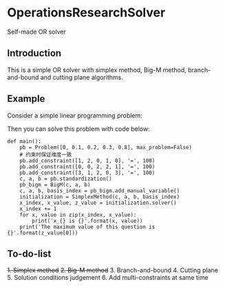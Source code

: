 # OperationsResearchSolver
Self-made OR solver

## Introduction

This is a simple OR solver with simplex method, Big-M method, branch-and-bound and cutting plane algorithms.


## Example
Consider a simple linear programming problem:

Then you can solve this problem with code below:
```
def main():
    pb = Problem([0, 0.1, 0.2, 0.3, 0.8], max_problem=False)
    # 约束时保证维度一致
    pb.add_constraint([1, 2, 0, 1, 0], '=', 100)
    pb.add_constraint([0, 0, 2, 2, 1], '=', 100)
    pb.add_constraint([3, 1, 2, 0, 3], '=', 100)
    c, a, b = pb.standardization()
    pb_bigm = BigM(c, a, b)
    c, a, b, basis_index = pb_bigm.add_manual_variable()
    initialization = SimplexMethod(c, a, b, basis_index)
    x_index, x_value, z_value = initialization.solver()
    x_index += 1
    for x, value in zip(x_index, x_value):
        print('x_{} is {}'.format(x, value))
    print('The maximum value of this question is {}'.format(z_value[0]))
```

## To-do-list
~~1. Simplex method~~
~~2. Big-M method~~
3. Branch-and-bound
4. Cutting plane
5. Solution conditions judgement
6. Add multi-constraints at same time
